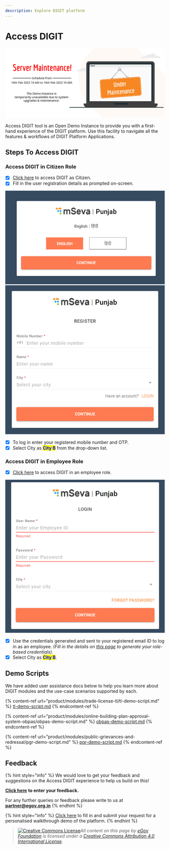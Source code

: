 ```yaml
---
description: Explore DIGIT platform
---
```


# Access DIGIT

![](<.gitbook/assets/2 (1).jpg>)

Access DIGIT tool is an Open Demo Instance to provide you with a first-hand experience of the DIGIT platform. Use this facility to navigate all the features & workflows of DIGIT Platform Applications.

## Steps To Access DIGIT

### **Access DIGIT in Citizen Role**

* [x] [Click here](https://staging.digit.org/citizen/language-selection) to access DIGIT as Citizen.&#x20;
* [x] Fill in the user registration details as prompted on-screen.&#x20;

![](<.gitbook/assets/image (39).png>)![](<.gitbook/assets/image (41).png>)

* [x] To log in enter your registered mobile number and OTP.&#x20;
* [x] Select City as <mark style="color:blue;">**City B**</mark> from the drop-down list.

### **Access DIGIT in Employee Role**

* [x] [Click here](https://staging.digit.org/employee/language-selection) to access DIGIT in an employee role.&#x20;

![](<.gitbook/assets/image (47).png>)

* [x] Use the credentials generated and sent to your registered email ID to log in as an employee. _(Fill in the details on_ [_this page_](https://www.digit.org/access-digit/) _to generate your role-based credentials)_.&#x20;
* [x] Select City as <mark style="color:blue;">**City B**</mark>.

## Demo Scripts

We have added user assistance docs below to help you learn more about DIGIT modules and the use-case scenarios supported by each.

{% content-ref url="product/modules/trade-license-tl/tl-demo-script.md" %}
[tl-demo-script.md](product/modules/trade-license-tl/tl-demo-script.md)
{% endcontent-ref %}

{% content-ref url="product/modules/online-building-plan-approval-system-obpas/obpas-demo-script.md" %}
[obpas-demo-script.md](product/modules/online-building-plan-approval-system-obpas/obpas-demo-script.md)
{% endcontent-ref %}

{% content-ref url="product/modules/public-grievances-and-redressal/pgr-demo-script.md" %}
[pgr-demo-script.md](product/modules/public-grievances-and-redressal/pgr-demo-script.md)
{% endcontent-ref %}

## Feedback

{% hint style="info" %}
We would love to get your feedback and suggestions on the Access DIGIT experience to help us build on this!

[**Click here**](https://docs.google.com/forms/d/e/1FAIpQLSeNxbjGmCeS6Q-\_2703SV8D4s-1kYyvZrHJMa\_WLpk41KmScg/viewform) **to enter your feedback.**

For any further queries or feedback please write to us at [**partner@egov.org.in**](mailto:partner@egov.org.in)
{% endhint %}

{% hint style="info" %}
[Click here](https://github.com/www.digit.org/request-a-demo/README.md) to fill in and submit your request for a personalised walkthrough demo of the platform.
{% endhint %}

> [![Creative Commons License](https://i.creativecommons.org/l/by/4.0/80x15.png)_​_](http://creativecommons.org/licenses/by/4.0/)_All content on this page by_ [_eGov Foundation_](https://egov.org.in) _is licensed under a_ [_Creative Commons Attribution 4.0 International License_](http://creativecommons.org/licenses/by/4.0/)_._
